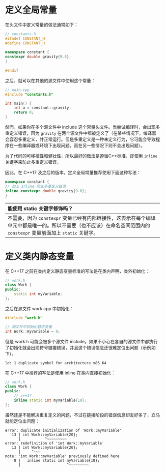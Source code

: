 
# 定义全局常量

在头文件中定义常量的做法通常如下：

```cpp
// constants.h
#ifndef CONSTANT_H  
#define CONSTANT_H  
  
namespace constant {  
constexpr double gravity{9.8};  
}  
  
#endif
```

之后，就可以在其他的源文件中使用这个常量：

```cpp
// main.cpp
#include "constants.h"

int main() {
    int a = constant::gravity;
    return 0;
}
```

然而，如果你在多个源文件中 include 这个常量头文件。当尝试编译时，会出现多重定义错误，因为 `gravity` 在两个源文件中都被定义了（在某些情况下，编译器会容忍多重定义，并正常运行。但是多重定义是一种未定义行为，它可能会导致程序在一些编译器或环境下出现问题，而在另一些情况下则不会出现问题）。

为了代码的可移植性和健壮性，所以最好的做法是遵循C++标准，即使用 `inline` 关键字来防止多重定义错误。

因此，在 C++17 及之后的版本。定义全局常量推荐使用下面这种写法：

```cpp
namespace constant {  
// 加上 inline 防止多重定义错误
inline constexpr double gravity{9.8};  
}
```

| **能使用 static 关键字修饰吗？**                                                                               |
| :--------------------------------------------------------------------------------------------------- |
| 不需要，因为 `constexpr` 变量已经有内部链接性，这表示在每个编译单元中都是唯一的。所以不需要（也不应该）在命名空间范围内的 `constexpr` 变量前面加上 `static` 关键字。 |

# 定义类内静态变量

在 C++17 之前在类内定义静态变量标准的写法是在类内声明，类外初始化：

```cpp
// work.h
class Work {
public:
    static int myVariable;
};
```

之后在源文件 work.cpp 中初始化：

```cpp
#include "work.h"

// 源文件中初始化静态变量
int Work::myVariable = 0;
```

但是 work.h 可能会被多个源文件 include。如果不小心在各自的源文件中都执行了初始化就会出现符号链接错误，并且这个错误信息还很难定位出问题（示例如下）。

```
ld: 1 duplicate symbol for architecture x86_64
```

在 C++17 中推荐的写法是使用 inline 在类内直接初始化：

```cpp
// work.h
class Work {
public:
	// c++17
    inline static int myVariable{10};
};
```

虽然还是不能解决重复定义的问题，不过在链接阶段的错误信息却友好多了，立马就能定位出问题：

```
error: duplicate initialization of 'Work::myVariable'
   13 | int Work::myVariable{20};
      |           ^~~~~~~~~~
error: redefinition of 'int Work::myVariable'
   13 | int Work::myVariable{20};
      |     ^~~~
note: 'int Work::myVariable' previously defined here
    8 |   inline static int myVariable{10};
      |                     ^~~~~~~~~~
```